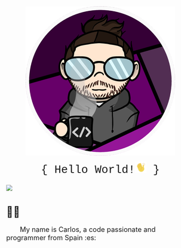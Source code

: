 <h3><img src="img/CharlyMech.png" style="display: block;
												 margin-left: auto;
												 margin-right: auto;"/></h3>

<div align="center" style="font-family:'Courier New';font-size:30px">{ Hello World!<img  src="img/moving_hand.gif" style="width:1em;" /> }</div>

<h3><img src="https://img.shields.io/badge/year_version-2023-informational" 
		style="display: block;
				 margin-left: auto;
				 margin-right: auto;"/>
</h3>
<h1></h1>

<span style="font-size:2em;">&#128587;&#127997;</span>

<p style="font-size:1.3em;">&emsp;&emsp;My name is Carlos, a code passionate and programmer from Spain :es: </p>
